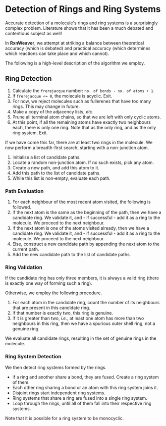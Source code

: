 # Detection of Rings and Ring Systems

Accurate detection of a molecule's rings and ring systems is a
surprisingly complex problem.  Literature shows that it has been a
much debated and contentious subject as well!

In **RxnWeaver**, we attempt at striking a balance between theoretical
accuracy (which is debated) and practical accuracy (which determines
which reactions can take place and which cannot).

The following is a high-level description of the algorithm we employ.

## Ring Detection

1. Calculate the `frerejacque` number: `no. of bonds - no. of atoms + 1`.
1. If `frerejacque <= 0`, the molecule is acyclic.  Exit.
1. For now, we reject molecules such as fullerenes that have too many
   rings.  This may change in future.
1. Make a copy of the adjacency lists, _etc_.
1. Prune all terminal atom chains, so that we are left with only
   cyclic atoms.
1. At this point, if all the remaining atoms have exactly two
   neighbours each, there is only one ring.  Note that as the only
   ring, and as the only ring system.  Exit.

If we have come this far, there are at least two rings in the
molecule.  We now perform a breadth-first search, starting with a
non-junction atom.

1. Initialise a list of candidate paths.
1. Locate a random non-junction atom.  If no such exists, pick any
   atom.
1. Create a new path, and add this atom to it.
1. Add this path to the list of candidate paths.
1. While this list is non-empty, evaluate each path.

### Path Evaluation

1. For each neighbour of the most recent atom visited, the following
   is followed.
1. If the next atom is the same as the beginning of the path, then we
   have a candidate ring.  We validate it, and - if successful - add
   it as a ring to the molecule.  We proceed to the next neighbour.
1. If the next atom is one of the atoms visited already, then we have
   a candidate ring.  We validate it, and - if successful - add it as
   a ring to the molecule.  We proceed to the next neighbour.
1. Else, construct a new candidate path by appending the next atom to
   the current path.
1. Add the new candidate path to the list of candidate paths.

### Ring Validation

If the candidate ring has only three members, it is always a valid
ring (there is exactly one way of forming such a ring).

Otherwise, we employ the following procedure.

1. For each atom in the candidate ring, count the number of its
   neighbours that are present in this candidate ring.
1. If that number is exactly two, this ring is genuine.
1. If it is greater than two, _i.e.,_ at least one atom has more than
   two neighbours in this ring, then we have a spurious outer shell
   ring, not a genuine ring.

We evaluate all candidate rings, resulting in the set of genuine rings
in the molecule.

### Ring System Detection

We then detect ring systems formed by the rings.

- If a ring and another share a bond, they are fused.  Create a ring
  system of them.
- Each other ring sharing a bond or an atom with this ring system
  joins it.
- Disjoint rings start independent ring systems.
- Ring systems that share a ring are fused into a single ring system.
- Loop through the rings, until all of them fall into their respective
  ring systems.

Note that it is possible for a ring system to be monocyclic.
